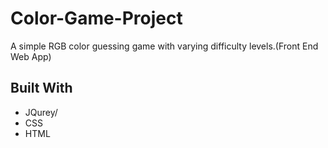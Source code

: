 # Color-Game-Project
A simple RGB color guessing game with varying difficulty levels.(Front End Web App)

## Built With

- JQurey/
- CSS
- HTML
